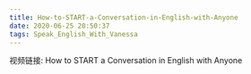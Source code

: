 ```yaml
---
title: How-to-START-a-Conversation-in-English-with-Anyone
date: 2020-06-25 20:50:37
tags: Speak_English_With_Vanessa
---
```


视频链接:  How to START a Conversation in English with Anyone